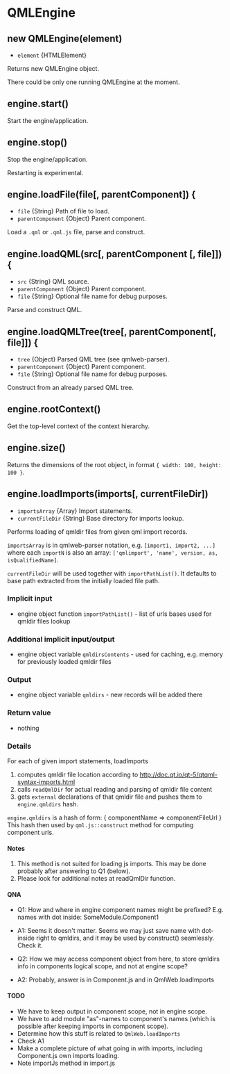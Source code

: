 # QMLEngine

## new QMLEngine(element)

* `element` {HTMLElement}

Returns new QMLEngine object.

There could be only one running QMLEngine at the moment.

## engine.start()

Start the engine/application.

## engine.stop()

Stop the engine/application.

Restarting is experimental.

## engine.loadFile(file\[, parentComponent\]) {

* `file` {String} Path of file to load.
* `parentComponent` {Object} Parent component.

Load a `.qml` or `.qml.js` file, parse and construct.

## engine.loadQML(src\[, parentComponent \[, file\]\]) {

* `src` {String} QML source.
* `parentComponent` {Object} Parent component.
* `file` {String} Optional file name for debug purposes.

Parse and construct QML.

## engine.loadQMLTree(tree\[, parentComponent\[, file\]\]) {

* `tree` {Object} Parsed QML tree (see qmlweb-parser).
* `parentComponent` {Object} Parent component.
* `file` {String} Optional file name for debug purposes.

Construct from an already parsed QML tree.

## engine.rootContext()

Get the top-level context of the context hierarchy.

## engine.size()

Returns the dimensions of the root object, in format
`{ width: 100, height: 100 }`.

## engine.loadImports(imports\[, currentFileDir\])

* `importsArray` {Array} Import statements.
* `currentFileDir` {String} Base directory for imports lookup.

Performs loading of qmldir files from given qml import records.

`importsArray` is in qmlweb-parser notation, e.g. `[import1, import2, ...]`
where each `importN` is also an array:
`['qmlimport', 'name', version, as, isQualifiedName]`.

`currentFileDir` will be used together with `importPathList()`. It defaults to
base path extracted from the initially loaded file path.

### Implicit input

* engine object function `importPathList()` - list of urls bases used for
  qmldir files lookup

### Additional implicit input/output

* engine object variable `qmldirsContents` - used for caching, e.g. memory for
  previously loaded qmldir files

### Output

* engine object variable `qmldirs` - new records will be added there

### Return value

* nothing

### Details

For each of given import statements, loadImports

1. computes qmldir file location according to
   <http://doc.qt.io/qt-5/qtqml-syntax-imports.html>
2. calls `readQmlDir` for actual reading and parsing of qmldir file content
3. gets `external` declarations of that qmldir file and pushes them to
  `engine.qmldirs` hash.

`engine.qmldirs` is a hash of form: { componentName => componentFileUrl }
This hash then used by `qml.js::construct` method for computing component urls.

#### Notes

1. This method is not suited for loading js imports.
   This may be done probably after answering to Q1 (below).
2. Please look for additional notes at readQmlDir function.

#### QNA

* Q1: How and where in engine component names might be prefixed?
      E.g. names with dot inside: SomeModule.Component1
* A1: Seems it doesn't matter. Seems we may just save name with dot-inside
      right to qmldirs, and it may be used by construct() seamlessly. Check it.

* Q2: How we may access component object from here, to store qmldirs info in
      components logical scope, and not at engine scope?
* A2: Probably, answer is in Component.js and in QmlWeb.loadImports

#### TODO

* We have to keep output in component scope, not in engine scope.
* We have to add module "as"-names to component's names (which is possible
  after keeping imports in component scope).
* Determine how this stuff is related to `QmlWeb.loadImports`
* Check A1
* Make a complete picture of what going in with imports, including Component.js
  own imports loading.
* Note importJs method in import.js
